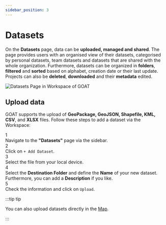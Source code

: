 ```yaml
---
sidebar_position: 3
---
```


# Datasets

On the **Datasets** page, data can be **uploaded, managed and shared**. The page provides users with an organised view of their datasets, categorised by personal datasets, team datasets and datasets that are shared with the whole organization. Furthermore, datasets can be organized in **folders**, **filtered** and **sorted** based on alphabet, creation date or their last update. Projects can also be **deleted**, **downloaded** and their **metadata** edited. 

<div style={{ display: 'flex', flexDirection: 'column', alignItems: 'center'}}>
  <img src={require('/img/workspace/datasets/datasets_general.png').default} alt="Datasets Page in Workspace of GOAT" style={{ maxHeight: "auto", maxWidth: "auto", objectFit: "cover"}}/>

</div> 

## Upload data

GOAT supports the upload of **GeoPackage, GeoJSON, Shapefile, KML, CSV**, and **XLSX** files. Follow these steps to add a dataset via the Workspace:

<div class="step">
  <div class="step-number">1</div>
  <div class="content">Navigate to the <b>"Datasets"</b> page via the sidebar.</div>
</div>

<div class="step">
  <div class="step-number">2</div>
  <div class="content">Click on <code>+ Add Dataset</code>. </div>
</div>

<div class="step">
  <div class="step-number">3</div>
  <div class="content">Select the file from your local device.</div>
</div>

<div class="step">
  <div class="step-number">4</div>
  <div class="content">Select the <b>Destination Folder</b> and define the <b>Name</b> of your new dataset. Furthermore, you can add a <b>Description</b> if you like.</div>
</div>

<div class="step">
  <div class="step-number">5</div>
  <div class="content">Check the information and click on <code>Upload</code>.</div>
</div>



:::tip tip

You can also upload datasets directly in the [Map](../map/layers).

:::